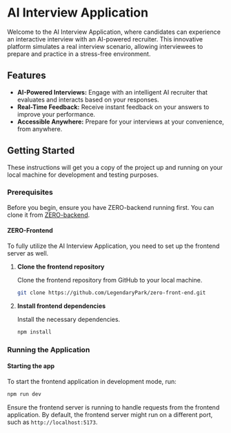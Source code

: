 # AI Interview Application

Welcome to the AI Interview Application, where candidates can experience an interactive interview with an AI-powered recruiter. This innovative platform simulates a real interview scenario, allowing interviewees to prepare and practice in a stress-free environment.

## Features

- **AI-Powered Interviews:** Engage with an intelligent AI recruiter that evaluates and interacts based on your responses.
- **Real-Time Feedback:** Receive instant feedback on your answers to improve your performance.
- **Accessible Anywhere:** Prepare for your interviews at your convenience, from anywhere.

## Getting Started

These instructions will get you a copy of the project up and running on your local machine for development and testing purposes.

### Prerequisites

Before you begin, ensure you have ZERO-backend running first. You can clone it from [ZERO-backend](https://github.com/LegendaryPark/zero-back-end).

#### ZERO-Frontend

To fully utilize the AI Interview Application, you need to set up the frontend server as well.

1. **Clone the frontend repository**

   Clone the frontend repository from GitHub to your local machine.

   ```bash
   git clone https://github.com/LegendaryPark/zero-front-end.git
   ```

2. **Install frontend dependencies**

   Install the necessary dependencies.

   ```bash
   npm install
   ```

### Running the Application

#### Starting the app

To start the frontend application in development mode, run:

```bash
npm run dev
```

Ensure the frontend server is running to handle requests from the frontend application. By default, the frontend server might run on a different port, such as `http://localhost:5173`.

